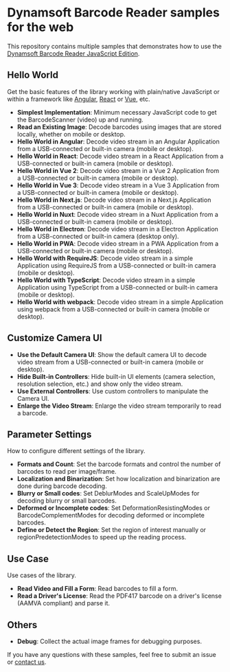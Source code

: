 # Dynamsoft Barcode Reader samples for the web

This repository contains multiple samples that demonstrates how to use the [Dynamsoft Barcode Reader JavaScript Edition](https://www.dynamsoft.com/barcode-reader/sdk-javascript/).

## Hello World

Get the basic features of the library working with plain/native JavaScript or within a framework like [Angular](https://angular.io/), [React](https://reactjs.org/) or [Vue](https://vuejs.org/), etc.

* **Simplest Implementation**: Minimum necessary JavaScript code to get the BarcodeScanner (video) up and running.
* **Read an Existing Image**: Decode barcodes using images that are stored locally, whether on mobile or desktop.
* **Hello World in Angular**: Decode video stream in an Angular Application from a USB-connected or built-in camera (mobile or desktop).
* **Hello World in React**: Decode video stream in a React Application from a USB-connected or built-in camera (mobile or desktop).
* **Hello World in Vue 2**: Decode video stream in a Vue 2 Application from a USB-connected or built-in camera (mobile or desktop).
* **Hello World in Vue 3**: Decode video stream in a Vue 3 Application from a USB-connected or built-in camera (mobile or desktop).
* **Hello World in Next.js**: Decode video stream in a Next.js Application from a USB-connected or built-in camera (mobile or desktop).
* **Hello World in Nuxt**: Decode video stream in a Nuxt Application from a USB-connected or built-in camera (mobile or desktop).
* **Hello World in Electron**: Decode video stream in a Electron Application from a USB-connected or built-in camera (desktop only).
* **Hello World in PWA**: Decode video stream in a PWA Application from a USB-connected or built-in camera (mobile or desktop).
* **Hello World with RequireJS**: Decode video stream in a simple Application using RequireJS from a USB-connected or built-in camera (mobile or desktop).
* **Hello World with TypeScript**: Decode video stream in a simple Application using TypeScript from a USB-connected or built-in camera (mobile or desktop).
* **Hello World with webpack**: Decode video stream in a simple Application using webpack from a USB-connected or built-in camera (mobile or desktop).

## Customize Camera UI

* **Use the Default Camera UI**: Show the default camera UI to decode video stream from a USB-connected or built-in camera (mobile or desktop).
* **Hide Built-in Controllers**: Hide built-in UI elements (camera selection, resolution selection, etc.) and show only the video stream.
* **Use External Controllers**: Use custom controllers to manipulate the Camera UI.
* **Enlarge the Video Stream**: Enlarge the video stream temporarily to read a barcode.

## Parameter Settings

How to configure different settings of the library.

* **Formats and Count**: Set the barcode formats and control the number of barcodes to read per image/frame.
* **Localization and Binarization**: Set how localization and binarization are done during barcode decoding.
* **Blurry or Small codes**: Set DeblurModes and ScaleUpModes for decoding blurry or small barcodes.
* **Deformed or Incomplete codes**: Set DeformationResistingModes or BarcodeComplementModes for decoding deformed or incomplete barcodes.
* **Define or Detect the Region**: Set the region of interest manually or regionPredetectionModes to speed up the reading process.

## Use Case

Use cases of the library.

* **Read Video and Fill a Form**: Read barcodes to fill a form.
* **Read a Driver's License**: Read the PDF417 barcode on a driver's license (AAMVA compliant) and parse it.

## Others

* **Debug**: Collect the actual image frames for debugging purposes.

If you have any questions with these samples, feel free to submit an issue or [contact us](https://www.dynamsoft.com/company/contact/).
